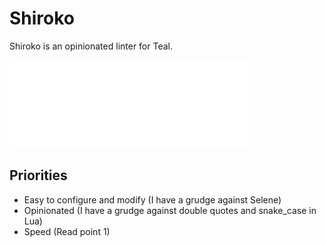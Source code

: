 # Shiroko

Shiroko is an opinionated linter for Teal.

![Preview](./assets/preview.svg?sanitize=true)

## Priorities

* Easy to configure and modify (I have a grudge against Selene)
* Opinionated (I have a grudge against double quotes and snake_case in Lua)
* Speed (Read point 1)
